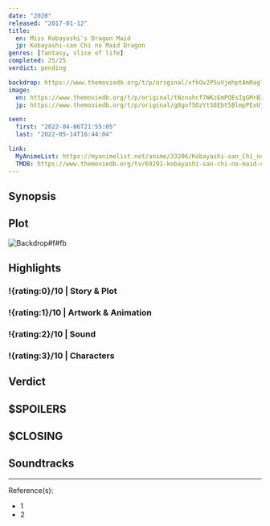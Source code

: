 ```yaml
---
date: "2020"
released: "2017-01-12"
title:
  en: Miss Kobayashi's Dragon Maid
  jp: Kobayashi-san Chi no Maid Dragon
genres: [fantasy, slice of life]
completed: 25/25
verdict: pending

backdrop: https://www.themoviedb.org/t/p/original/xfkOv2PSuVjehptAmRagT4MzatQ.jpg
image:
  en: https://www.themoviedb.org/t/p/original/tNznuhcf7WKzEmPQEsIgGMrB3Az.jpg
  jp: https://www.themoviedb.org/t/p/original/g8gof5OzYtS8Ebt5BlmpPExUjlJ.jpg

seen:
  first: "2022-04-06T21:55:05"
  last: "2022-05-14T16:44:04"

link:
  MyAnimeList: https://myanimelist.net/anime/33206/Kobayashi-san_Chi_no_Maid_Dragon/
  TMDB: https://www.themoviedb.org/tv/69291-kobayashi-san-chi-no-maid-dragon
---
```



## Synopsis

## Plot

![Backdrop#f#fb](https://www.themoviedb.org/t/p/original/vc3GVrH46tZPUk7RxRpQO6wH3ny.jpg "Source: TMDB")

## Highlights

### !{rating:0}/10 | Story & Plot

### !{rating:1}/10 | Artwork & Animation

### !{rating:2}/10 | Sound

### !{rating:3}/10 | Characters

## Verdict

## $SPOILERS

## $CLOSING

## Soundtracks

***
Reference(s):

- 1
- 2
